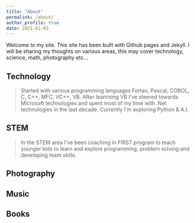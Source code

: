 ```yaml
---
title: "About"
permalink: /about/
author_profile: true
date: 2021-01-03
---
```

Welcome to my site. This site has been built with Github pages and Jekyll. I will be sharing my thoughts on various areas, this may cover technology, science, math, photography etc...


## Technology

> Started with various programming languages Fortan, Pascal, COBOL, C, C++, MFC, VC++, VB.
After leanrning VB I've steered towards Microsoft technologies and spent most of my time with .Net technologies in the last decade.
Currently I'm exploring Python  & A.I.

## STEM

> In the STEM area I've been coaching in FIRST program to teach younger kids to learn and  explore programming, problem solving and developing team skills.

## Photography


## Music

## Books